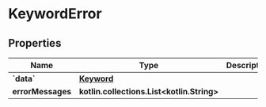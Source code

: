 
# KeywordError

## Properties
| Name | Type | Description | Notes |
| ------------ | ------------- | ------------- | ------------- |
| **&#x60;data&#x60;** | [**Keyword**](Keyword.md) |  |  [optional] |
| **errorMessages** | **kotlin.collections.List&lt;kotlin.String&gt;** |  |  [optional] |



